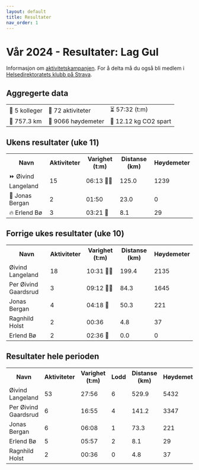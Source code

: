 ```yaml
---
layout: default
title: Resultater
nav_order: 1
---
```


# Vår 2024 - Resultater: Lag Gul

Informasjon om [aktivitetskampanjen](docs/info.md). For å delta må du også bli medlem i [Helsedirektoratets klubb på Strava](https://www.strava.com/clubs/754665).

<div id="aggregated data">
    <h2>Aggregerte data</h2>
    <table class='table-aggregated'>        <tr><td>👥 5 kolleger</td>        <td>🏁 72 aktiviteter</td>        <td>⏳ 57:32 (t:m)</td></tr>        <tr><td>📏 757.3 km</td>        <td>🧗 9066 høydemeter</td>        <td>🌱 12.12 kg CO2 spart</td></tr>        </table>
</div>
<div id="current_week_results">
    <h2>Ukens resultater (uke 11)</h2>
    <table class='table'>        <tr><th>Navn</th>        <th>Aktiviteter</th>        <th>Varighet (t:m)</th>        <th>Distanse (km)</th>        <th>Høydemeter</th></tr><tr><td>⏩ Øivind Langeland</td><td>15</td><td>06:13 🎫🎫</td><td>125.0</td><td>1239</td></tr><tr><td>🔺 Jonas Bergan</td><td>2</td><td>01:50 </td><td>23.0</td><td>0</td></tr><tr><td>🔥 Erlend Bø</td><td>3</td><td>03:21 🎫</td><td>8.1</td><td>29</td></tr></table>
</div>
<div id="previous_week_results">
    <h2>Forrige ukes resultater (uke 10)</h2>
    <table class='table'>        <tr><th>Navn</th>        <th>Aktiviteter</th>        <th>Varighet (t:m)</th>        <th>Distanse (km)</th>        <th>Høydemeter</th></tr><tr><td>Øivind Langeland</td><td>18</td><td>10:31 🎫🎫</td><td>199.4</td><td>2135</td></tr><tr><td>Per Øivind Gaardsrud</td><td>3</td><td>09:12 🎫🎫</td><td>84.3</td><td>1645</td></tr><tr><td>Jonas Bergan</td><td>4</td><td>04:18 🎫</td><td>50.3</td><td>221</td></tr><tr><td>Ragnhild Holst</td><td>2</td><td>00:36 </td><td>4.8</td><td>37</td></tr><tr><td>Erlend Bø</td><td>2</td><td>02:36 🎫</td><td>0.0</td><td>0</td></tr></table>
</div>
<div id="complete_results">
    <h2>Resultater hele perioden</h2>
    <table class='table'>        <tr><th>Navn</th>        <th>Aktiviteter</th>        <th>Varighet (t:m)</th>        <th>Lodd</th>        <th>Distanse (km)</th>        <th>Høydemeter</th></tr><tr><td>Øivind Langeland</td><td>53</td><td>27:56</td><td>6</td><td>529.9</td><td>5432</td></tr><tr><td>Per Øivind Gaardsrud</td><td>6</td><td>16:55</td><td>4</td><td>141.2</td><td>3347</td></tr><tr><td>Jonas Bergan</td><td>6</td><td>06:08</td><td>1</td><td>73.3</td><td>221</td></tr><tr><td>Erlend Bø</td><td>5</td><td>05:57</td><td>2</td><td>8.1</td><td>29</td></tr><tr><td>Ragnhild Holst</td><td>2</td><td>00:36</td><td>0</td><td>4.8</td><td>37</td></tr></table>
</div>

